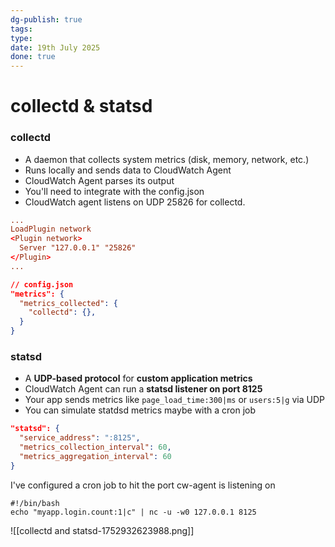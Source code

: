 ```yaml
---
dg-publish: true
tags: 
type: 
date: 19th July 2025
done: true
---
```

# collectd & statsd 
### **collectd**
- A daemon that collects system metrics (disk, memory, network, etc.)
- Runs locally and sends data to CloudWatch Agent
- CloudWatch Agent parses its output
- You'll need to integrate with the config.json
- CloudWatch agent listens on UDP 25826 for collectd.
```/etc/collectd.conf
...
LoadPlugin network
<Plugin network>
  Server "127.0.0.1" "25826"
</Plugin>
...
```

```json
// config.json
"metrics": {
  "metrics_collected": {
    "collectd": {},
  }
}

```
### **statsd**
- A **UDP-based protocol** for **custom application metrics**
- CloudWatch Agent can run a **statsd listener on port 8125**
- Your app sends metrics like `page_load_time:300|ms` or `users:5|g` via UDP
- You can simulate statdsd metrics maybe with a cron job
```json
"statsd": {
  "service_address": ":8125",
  "metrics_collection_interval": 60,
  "metrics_aggregation_interval": 60
}

```

I've configured a cron job to hit the port cw-agent is listening on
```
#!/bin/bash
echo "myapp.login.count:1|c" | nc -u -w0 127.0.0.1 8125
```

![[collectd and statsd-1752932623988.png]]
